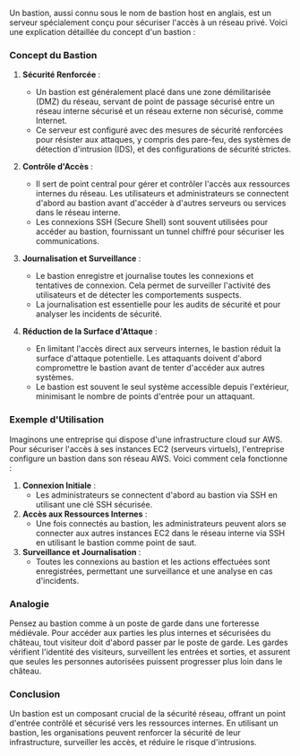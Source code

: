 Un bastion, aussi connu sous le nom de bastion host en anglais, est un serveur spécialement conçu pour sécuriser l'accès à un réseau privé. Voici une explication détaillée du concept d'un bastion :

### Concept du Bastion

1. **Sécurité Renforcée** :
   - Un bastion est généralement placé dans une zone démilitarisée (DMZ) du réseau, servant de point de passage sécurisé entre un réseau interne sécurisé et un réseau externe non sécurisé, comme Internet.
   - Ce serveur est configuré avec des mesures de sécurité renforcées pour résister aux attaques, y compris des pare-feu, des systèmes de détection d'intrusion (IDS), et des configurations de sécurité strictes.

2. **Contrôle d'Accès** :
   - Il sert de point central pour gérer et contrôler l'accès aux ressources internes du réseau. Les utilisateurs et administrateurs se connectent d'abord au bastion avant d'accéder à d'autres serveurs ou services dans le réseau interne.
   - Les connexions SSH (Secure Shell) sont souvent utilisées pour accéder au bastion, fournissant un tunnel chiffré pour sécuriser les communications.

3. **Journalisation et Surveillance** :
   - Le bastion enregistre et journalise toutes les connexions et tentatives de connexion. Cela permet de surveiller l'activité des utilisateurs et de détecter les comportements suspects.
   - La journalisation est essentielle pour les audits de sécurité et pour analyser les incidents de sécurité.

4. **Réduction de la Surface d'Attaque** :
   - En limitant l'accès direct aux serveurs internes, le bastion réduit la surface d'attaque potentielle. Les attaquants doivent d'abord compromettre le bastion avant de tenter d'accéder aux autres systèmes.
   - Le bastion est souvent le seul système accessible depuis l'extérieur, minimisant le nombre de points d'entrée pour un attaquant.

### Exemple d'Utilisation

Imaginons une entreprise qui dispose d'une infrastructure cloud sur AWS. Pour sécuriser l'accès à ses instances EC2 (serveurs virtuels), l'entreprise configure un bastion dans son réseau AWS. Voici comment cela fonctionne :

1. **Connexion Initiale** :
   - Les administrateurs se connectent d'abord au bastion via SSH en utilisant une clé SSH sécurisée.
2. **Accès aux Ressources Internes** :
   - Une fois connectés au bastion, les administrateurs peuvent alors se connecter aux autres instances EC2 dans le réseau interne via SSH en utilisant le bastion comme point de saut.
3. **Surveillance et Journalisation** :
   - Toutes les connexions au bastion et les actions effectuées sont enregistrées, permettant une surveillance et une analyse en cas d'incidents.

### Analogie

Pensez au bastion comme à un poste de garde dans une forteresse médiévale. Pour accéder aux parties les plus internes et sécurisées du château, tout visiteur doit d'abord passer par le poste de garde. Les gardes vérifient l'identité des visiteurs, surveillent les entrées et sorties, et assurent que seules les personnes autorisées puissent progresser plus loin dans le château.

### Conclusion

Un bastion est un composant crucial de la sécurité réseau, offrant un point d'entrée contrôlé et sécurisé vers les ressources internes. En utilisant un bastion, les organisations peuvent renforcer la sécurité de leur infrastructure, surveiller les accès, et réduire le risque d'intrusions.

